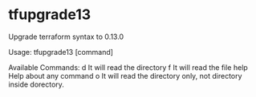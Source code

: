 # tfupgrade13

Upgrade terraform syntax to 0.13.0

Usage:
  tfupgrade13 [command]

Available Commands:
  d           It will read the directory
  f           It will read the file
  help        Help about any command
  o           It will read the directory only, not directory inside dorectory.

